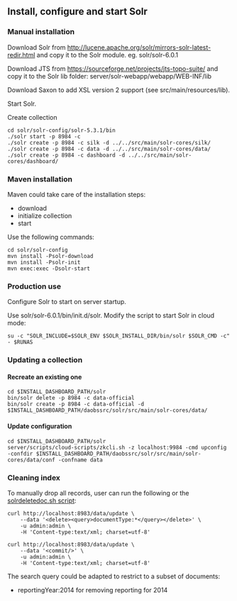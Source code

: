 ## Install, configure and start Solr

### Manual installation

Download Solr from http://lucene.apache.org/solr/mirrors-solr-latest-redir.html
and copy it to the Solr module. eg. solr/solr-6.0.1

Download JTS from https://sourceforge.net/projects/jts-topo-suite/
and copy it to the Solr lib folder: server/solr-webapp/webapp/WEB-INF/lib

Download Saxon to add XSL version 2 support (see src/main/resources/lib).

Start Solr.

Create collection
```
cd solr/solr-config/solr-5.3.1/bin
./solr start -p 8984 -c
./solr create -p 8984 -c silk -d ../../src/main/solr-cores/silk/
./solr create -p 8984 -c data -d ../../src/main/solr-cores/data/
./solr create -p 8984 -c dashboard -d ../../src/main/solr-cores/dashboard/
```

### Maven installation

Maven could take care of the installation steps:
* download
* initialize collection
* start

Use the following commands:

```
cd solr/solr-config
mvn install -Psolr-download
mvn install -Psolr-init
mvn exec:exec -Dsolr-start
```

### Production use

Configure Solr to start on server startup.

Use solr/solr-6.0.1/bin/init.d/solr. Modify the script to start
Solr in cloud mode:

```
su -c "SOLR_INCLUDE=$SOLR_ENV $SOLR_INSTALL_DIR/bin/solr $SOLR_CMD -c" - $RUNAS
```


### Updating a collection

#### Recreate an existing one

```
cd $INSTALL_DASHBOARD_PATH/solr
bin/solr delete -p 8984 -c data-official
bin/solr create -p 8984 -c data-official -d $INSTALL_DASHBOARD_PATH/daobssrc/solr/src/main/solr-cores/data/
```


#### Update configuration

```
cd $INSTALL_DASHBOARD_PATH/solr
server/scripts/cloud-scripts/zkcli.sh -z localhost:9984 -cmd upconfig -confdir $INSTALL_DASHBOARD_PATH/daobssrc/solr/src/main/solr-cores/data/conf -confname data
```


### Cleaning index


To manually drop all records, user can run the following or the [solrdeletedoc.sh script](solrdeletedoc.sh):
```
curl http://localhost:8983/data/update \
    --data '<delete><query>documentType:*</query></delete>' \
    -u admin:admin \
    -H 'Content-type:text/xml; charset=utf-8'

curl http://localhost:8983/data/update \
    --data '<commit/>' \
    -u admin:admin \
    -H 'Content-type:text/xml; charset=utf-8'
```


The search query could be adapted to restrict to a subset of documents:

* reportingYear:2014 for removing reporting for 2014


